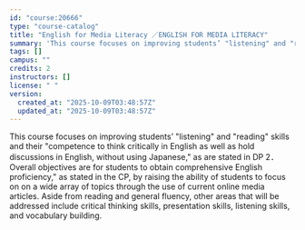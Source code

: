 ```yaml
---
id: "course:20666"
type: "course-catalog"
title: "English for Media Literacy ／ENGLISH FOR MEDIA LITERACY"
summary: 'This course focuses on improving students’ "listening" and "reading" skills and their "competence to think critically in…'
tags: []
campus: ""
credits: 2
instructors: []
license: " "
version:
  created_at: "2025-10-09T03:48:57Z"
  updated_at: "2025-10-09T03:48:57Z"
---
```


This course focuses on improving students’ "listening" and "reading" skills and their "competence to think critically in English as well as hold discussions in English, without using Japanese," as are stated in DP 2．Overall objectives are for students to obtain comprehensive English proficiency," as stated in the CP, by raising the ability of students to focus on on a wide array of topics through the use of current online media articles. Aside from reading and general fluency, other areas that will be addressed include critical thinking skills, presentation skills, listening skills, and vocabulary building.
